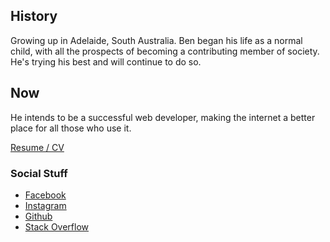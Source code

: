 ## History

Growing up in Adelaide, South Australia. Ben began his life as a normal child, with all the prospects of becoming a contributing member of society. He's trying his best and will continue to do so.

## Now

He intends to be a successful web developer, making the internet a better place for all those who use it.

[Resume / CV](/Ben-Winding-2018-Resume.pdf)

### Social Stuff

- [Facebook](https://www.facebook.com/ben.winding)
- [Instagram](https://www.instagram.com/benwinding)
- [Github](https://github.com/benwinding)
- [Stack Overflow](https://stackoverflow.com/users/2419584/tyler-durden)
